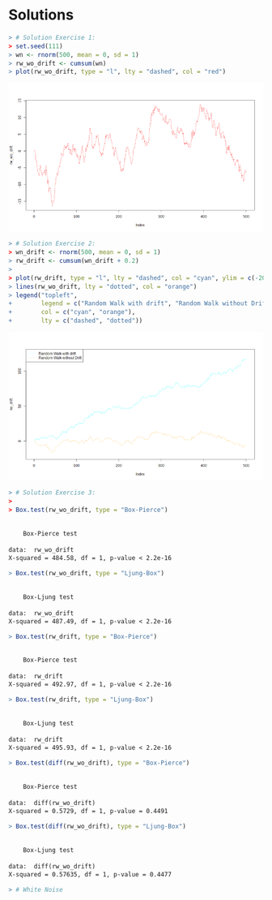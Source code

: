 

# Solutions


```r
> # Solution Exercise 1:
> set.seed(111)
> wn <- rnorm(500, mean = 0, sd = 1)
> rw_wo_drift <- cumsum(wn)
> plot(rw_wo_drift, type = "l", lty = "dashed", col = "red")
```

<img src="figure/sol1-1.png" title="plot of chunk sol1" alt="plot of chunk sol1" style="display: block; margin: auto;" />


```r
> # Solution Exercise 2:
> wn_drift <- rnorm(500, mean = 0, sd = 1)
> rw_drift <- cumsum(wn_drift + 0.2)
> 
> plot(rw_drift, type = "l", lty = "dashed", col = "cyan", ylim = c(-20,125))
> lines(rw_wo_drift, lty = "dotted", col = "orange")
> legend("topleft", 
+        legend = c("Random Walk with drift", "Random Walk without Drift"),
+        col = c("cyan", "orange"),
+        lty = c("dashed", "dotted"))
```

<img src="figure/sol2-1.png" title="plot of chunk sol2" alt="plot of chunk sol2" style="display: block; margin: auto;" />


```r
> # Solution Exercise 3:
> 
> Box.test(rw_wo_drift, type = "Box-Pierce")
```

```

	Box-Pierce test

data:  rw_wo_drift
X-squared = 484.58, df = 1, p-value < 2.2e-16
```

```r
> Box.test(rw_wo_drift, type = "Ljung-Box")
```

```

	Box-Ljung test

data:  rw_wo_drift
X-squared = 487.49, df = 1, p-value < 2.2e-16
```

```r
> Box.test(rw_drift, type = "Box-Pierce")
```

```

	Box-Pierce test

data:  rw_drift
X-squared = 492.97, df = 1, p-value < 2.2e-16
```

```r
> Box.test(rw_drift, type = "Ljung-Box")
```

```

	Box-Ljung test

data:  rw_drift
X-squared = 495.93, df = 1, p-value < 2.2e-16
```

```r
> Box.test(diff(rw_wo_drift), type = "Box-Pierce")
```

```

	Box-Pierce test

data:  diff(rw_wo_drift)
X-squared = 0.5729, df = 1, p-value = 0.4491
```

```r
> Box.test(diff(rw_wo_drift), type = "Ljung-Box")
```

```

	Box-Ljung test

data:  diff(rw_wo_drift)
X-squared = 0.57635, df = 1, p-value = 0.4477
```

```r
> # White Noise
```
